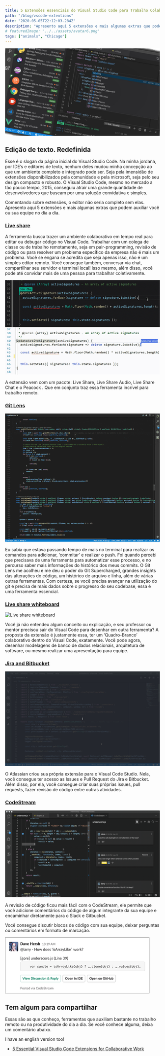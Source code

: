 ```yaml
---
title: 5 Extensões essenciais do Visual Studio Code para Trabalho Colaborativo
path: "/blog/vscode-extentions"
date: "2020-05-05T22:12:03.284Z"
description: "Apresento aqui 5 extensões e mais algumas extras que podem auxiliar você ou sua equipe no dia a dia."
# featuredImage: '../../assets/avatar6.png'
tags: ["animals", "Chicago"]
---
```


![Visual Studio Extentions](./vscode-base.jpg)

## Edição de texto. Redefinida

Esse é o slogan da página inicial do Visual Studio Code. Na minha jordana, por IDE’s e editores de texto, nenhum deles mudou minha concepção ao que um ambiente completo e integrado pode ser. Seja pela imensidão de extensões disponibilizados pela comunidade e pela microsoft, seja pelo seu design compacto e robusto. O Visual Studio Code, mesmo no mercado a tão pouco tempo, 2015, conseguiu atrair uma grande quantidade de desenvolvedores que buscam por uma solução convidativa e simples.

Comentando sobre extensões, o editor não seria completo sem elas. Apresento aqui 5 extensões e mais algumas extras que podem auxiliar você ou sua equipe no dia a dia.

### [Live share](https://marketplace.visualstudio.com/items?itemName=MS-vsliveshare.vsliveshare-pack)

A ferramenta busca trazer um ambiente colaborativo em tempo real para editar ou debugar código no Visual Code. Trabalhar com um colega de classe ou de trabalho remotamente, seja em pair-programming, revisão de código ou para resolver um problema específico da empresa não é mais um problema. Você se engana se acredita que seja apenas isso, não é um simples editor remoto. Você consegue também, conversar via chat, compartilhar seu servidor e terminal local! Isso mesmo, além disso, você pode até convidar mais de uma pessoa para trabalhar coletivamente.

![Live Share](./liveshare.gif)

A extensão vem com um pacote: Live Share, Live Share Audio, Live Share Chat e o Peacock . Que em conjunto traz essa ferramenta incrível para trabalho remoto.

### [Git Lens](https://marketplace.visualstudio.com/items?itemName=eamodio.gitlens)

![Git lens](./gitlens.gif)

Eu sabia que estava passando tempo de mais no terminal para realizar os comandos para adicionar, ‘commitar’ e realizar o push. Foi quando percebi que precisava de uma ferramenta para automatizar esse processo, e no percurso saber mais informações do histórico dos meus commits. O Git Lens me acolheu e me deu o poder do Git Supercharged, grandes insights das alterações do código, um histórico de arquivo e linha, além de várias outras ferramentas. Com certeza, se você precisa avançar na utilização do git e precisa de mais dados sobre o progresso do seu codebase, essa é uma ferramenta essencial.

### [Live share whiteboard](https://marketplace.visualstudio.com/items?itemName=MS-vsliveshare.vsliveshare-pack)

![Live share whiteboard](./live-share-whiteboard.gif)

Você já não entendeu algum conceito ou explicação, e seu professor ou mentor precisou sair do Visual Code para desenhar em outra ferramenta? A proposta da extensão é justamente essa, ter um ‘Quadro-Branco’ colaborativo dentro do Visual Code, exatamente. Você pode agora, desenhar modelagens de banco de dados relacionais, arquitetura de software, ou mesmo realizar uma apresentação para equipe.

### [Jira and Bitbucket](https://marketplace.visualstudio.com/items?itemName=Atlassian.atlascode)

![Jira and Bitbucket](./jira-bitbucket.gif)

O Atlassian criou sua própria extensão para o Visual Code Studio. Nela, você consegue ter acesso as Issues e Pull Request do Jira e Bitbucket. Além disso, por ela, você consegue criar suas próprias issues, pull requests, fazer revisão de código entre outras atividades.

### [CodeStream](https://marketplace.visualstudio.com/items?itemName=CodeStream.codestream)

![CodeStream](./codestream.gif)

A revisão de código ficou mais fácil com o CodeStream, ele permite que você adicione comentários do código de algum integrante da sua equipe e encaminhar diretamente para o Slack e Gitbucket.

Você consegue discutir blocos de código com sua equipe, deixar perguntas ou comentários em formato de marcação.

![Slack Share](./slack-share.png)

## Tem algum para compartilhar

Essas são as que conheço, ferramentas que auxiliam bastante no trabalho remoto ou na produtividade do dia a dia. Se você conhece alguma, deixa um comentário abaixo.

I have an english version too!

- [5 Essential Visual Studio Code Extensions for Collaborative Work](https://dev.to/dheyson/5-essential-visual-studio-code-extensions-for-collaborative-work-59ba)
